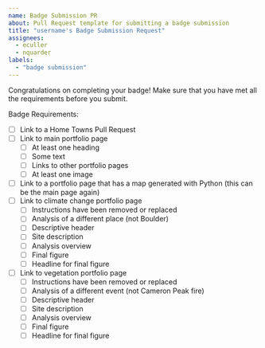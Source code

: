 ```yaml
---
name: Badge Submission PR
about: Pull Request template for submitting a badge submission
title: "username's Badge Submission Request"
assignees: 
  - eculler
  - nquarder
labels:
  - "badge submission"
---
```


Congratulations on completing your badge!
Make sure that you have met all the requirements before you submit.

Badge Requirements:
  - [ ] Link to a Home Towns Pull Request
  - [ ] Link to main portfolio page
      - [ ] At least one heading
      - [ ] Some text
      - [ ] Links to other portfolio pages
      - [ ] At least one image
  - [ ] Link to a portfolio page that has a map generated with Python (this can be the main page again)
  - [ ] Link to climate change portfolio page
      - [ ] Instructions have been removed or replaced
      - [ ] Analysis of a different place (not Boulder)
      - [ ] Descriptive header
      - [ ] Site description
      - [ ] Analysis overview
      - [ ] Final figure
      - [ ] Headline for final figure
  - [ ] Link to vegetation portfolio page
      - [ ] Instructions have been removed or replaced
      - [ ] Analysis of a different event (not Cameron Peak fire)
      - [ ] Descriptive header
      - [ ] Site description
      - [ ] Analysis overview
      - [ ] Final figure
      - [ ] Headline for final figure
